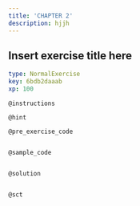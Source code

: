 ```yaml
---
title: 'CHAPTER 2'
description: hjjh
---
```


## Insert exercise title here

```yaml
type: NormalExercise
key: 6bdb2daaab
xp: 100
```



`@instructions`


`@hint`


`@pre_exercise_code`
```{r}

```

`@sample_code`
```{r}

```

`@solution`
```{r}

```

`@sct`
```{r}

```

